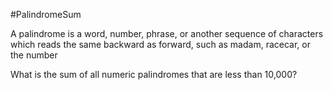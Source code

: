 #PalindromeSum

A palindrome is a word, number, phrase, or another sequence of characters which
reads the same backward as forward, such as madam, racecar, or the number

What is the sum of all numeric palindromes that are less than 10,000?

